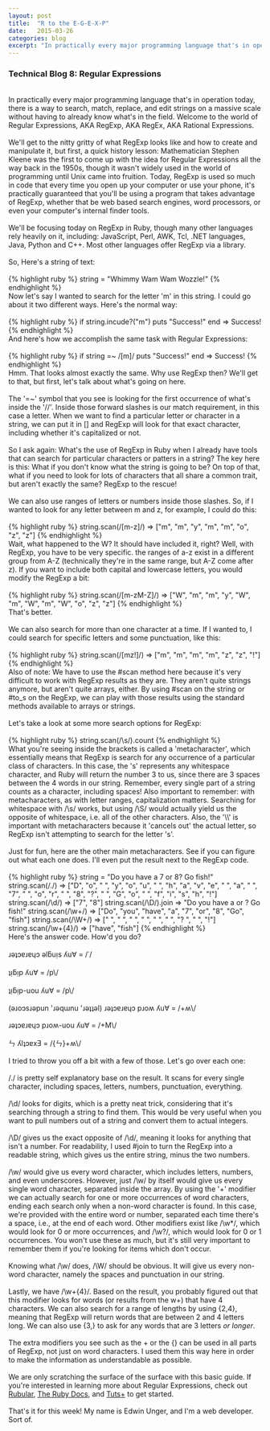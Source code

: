 ```yaml
---
layout: post
title:  "R to the E-G-E-X-P"
date:   2015-03-26
categories: blog
excerpt: "In practically every major programming language that's in operation today, there is a way to search, match, replace, and edit strings on a massive scale without having to already know what's in the field. Welcome to the world of Regular Expressions, AKA RegExp, AKA RegEx, AKA Rational Expressions."
---
```


<h3>Technical Blog 8: Regular Expressions</h3>
<br/>
In practically every major programming language that's in operation today, there is a way to search, match, replace, and edit strings on a massive scale without having to already know what's in the field. Welcome to the world of Regular Expressions, AKA RegExp, AKA RegEx, AKA Rational Expressions.
<br/>
<br/>
We'll get to the nitty gritty of what RegExp looks like and how to create and manipulate it, but first, a quick history lesson: Mathematician Stephen Kleene was the first to come up with the idea for Regular Expressions all the way back in the 1950s, though it wasn't widely used in the world of programming until Unix came into fruition. Today, RegExp is used so much in code that every time you open up your computer or use your phone, it's practically guaranteed that you'll be using a program that takes advantage of RegExp, whether that be web based search engines, word processors, or even your computer's internal finder tools.
<br/>
<br/>
We'll be focusing today on RegExp in Ruby, though many other languages rely heavily on it, including: JavaScript, Perl, AWK, Tcl, .NET languages, Java, Python and C++. Most other languages offer RegExp via a library.
<br/>
<br/>
So, Here's a string of text:
<br/>
<br/>
{% highlight ruby %}
  string = "Whimmy Wam Wam Wozzle!"
{% endhighlight %}
<br/>
Now let's say I wanted to search for the letter 'm' in this string. I could go about it two different ways. Here's the normal way:
<br/>
<br/>
{% highlight ruby %}
if string.incude?("m")
  puts "Success!"
end
  => Success!
{% endhighlight %}
<br/>
And here's how we accomplish the same task with Regular Expressions:
<br/>
<br/>
{% highlight ruby %}
if string =~ /[m]/
  puts "Success!"
end
  => Success!
{% endhighlight %}
<br/>
Hmm. That looks almost exactly the same. Why use RegExp then? We'll get to that, but first, let's talk about what's going on here.
<br/>
<br/>
The '=~' symbol that you see is looking for the first occurrence of what's inside the '//'. Inside those forward slashes is our match requirement, in this case a letter. When we want to find a particular letter or character in a string, we can put it in [] and RegExp will look for that exact character, including whether it's capitalized or not.
<br/>
<br/>
So I ask again: What's the use of RegExp in Ruby when I already have tools that can search for particular characters or patters in a string? The key here is this: What if you don't know what the string is going to be? On top of that, what if you need to look for lots of characters that all share a common trait, but aren't exactly the same? RegExp to the rescue!
<br/>
<br/>
We can also use ranges of letters or numbers inside those slashes. So, if I wanted to look for any letter between m and z, for example, I could do this:
<br/>
<br/>
{% highlight ruby %}
string.scan(/[m-z]/)
  => ["m", "m", "y", "m", "m", "o", "z", "z"]
{% endhighlight %}
<br/>
Wait, what happened to the W? It should have included it, right? Well, with RegExp, you have to be very specific. the ranges of a-z exist in a different group from A-Z (technically they're in the same range, but A-Z come after z). If you want to include both capital and lowercase letters, you would modify the RegExp a bit:
<br/>
<br/>
{% highlight ruby %}
string.scan(/[m-zM-Z]/)
  => ["W", "m", "m", "y", "W", "m", "W", "m", "W", "o", "z", "z"]
{% endhighlight %}
<br/>
That's better.
<br/>
<br/>
We can also search for more than one character at a time. If I wanted to, I could search for specific letters and some punctuation, like this:
<br/>
<br/>
{% highlight ruby %}
string.scan(/[mz!]/)
  => ["m", "m", "m", "m", "z", "z", "!"]
{% endhighlight %}
<br/>
Also of note: We have to use the #scan method here because it's very difficult to work with RegExp results as they are. They aren't quite strings anymore, but aren't quite arrays, either. By using #scan on the string or #to_s on the RegExp, we can play with those results using the standard methods available to arrays or strings.
<br/>
<br/>
Let's take a look at some more search options for RegExp:
<br/>
<br/>
{% highlight ruby %}
string.scan(/\s/).count
{% endhighlight %}
<br/>
What you're seeing inside the brackets is called a 'metacharacter', which essentially means that RegExp is search for any occurrence of a particular class of characters. In this case, the 's' represents any whitespace character, and Ruby will return the number 3 to us, since there are 3 spaces between the 4 words in our string. Remember, every single part of a string counts as a character, including spaces! Also important to remember: with metacharacters, as with letter ranges, capitalization matters. Searching for whitespace with /\s/ works, but using /\S/ would actually yield us the opposite of whitespace, i.e. all of the other characters. Also, the '\\' is important with metacharacters because it 'cancels out' the actual letter, so RegExp isn't attempting to search for the letter 's'.
<br/>
<br/>
Just for fun, here are the other main metacharacters. See if you can figure out what each one does. I'll even put the result next to the RegExp code.
<br/>
<br/>
{% highlight ruby %}
string = "Do you have a 7 or 8? Go fish!"
string.scan(/./)
  => ["D", "o", " ", "y", "o", "u", " ", "h", "a", "v", "e", " ", "a", " ", "7", " ", "o", "r", " ", "8", "?", " ", "G", "o", " ", "f", "i", "s", "h", "!"]
string.scan(/\d/)
  => ["7", "8"]
string.scan(/\D/).join
  => "Do you have a  or ? Go fish!"
string.scan(/\w+/)
  => ["Do", "you", "have", "a", "7", "or", "8", "Go", "fish"]
string.scan(/\W+/)
  => [" ", " ", " ", " ", " ", " ", "? ", " ", "!"]
string.scan(/\w+{4}/)
  => ["have", "fish"]
{% endhighlight %}
<br/>
Here's the answer code. How'd you do?
<br/>
<br/>
ɹǝʇɔɐɹɐɥɔ ǝlƃuᴉs ʎu∀ = /˙/<br>
<br>
ʇᴉƃᴉp ʎu∀ = /p\/<br>
<br>
ʇᴉƃᴉp-uou ʎu∀ = /p\/<br>
<br>
(ǝɹoɔsɹǝpun 'ɹǝqɯnu 'ɹǝʇʇǝl) ɹǝʇɔɐɹɐɥɔ pɹoʍ ʎu∀ = /+ʍ\/<br>
<br>
ɹǝʇɔɐɹɐɥɔ pɹoʍ-uou ʎu∀ = /+M\/<br>
<br>
ㄣ ʎlʇɔɐxƎ = /{ㄣ}+ʍ\/<br>
<br/>
I tried to throw you off a bit with a few of those. Let's go over each one:
<br/>
<br/>
/./ is pretty self explanatory base on the result. It scans for every single character, including spaces, letters, numbers, punctuation, everything.
<br/>
<br/>
/\d/ looks for digits, which is a pretty neat trick, considering that it's searching through a string to find them. This would be very useful when you want to pull numbers out of a string and convert them to actual integers.
<br/>
<br/>
/\D/ gives us the exact opposite of /\d/, meaning it looks for anything that isn't a number. For readability, I used #join to turn the RegExp into a readable string, which gives us the entire string, minus the two numbers.
<br/>
<br/>
/\w/ would give us every word character, which includes letters, numbers, and even underscores. However, just /\w/ by itself would give us every single word character, separated inside the array. By using the '+' modifier we can actually search for one or more occurrences of word characters, ending each search only when a non-word character is found. In this case, we're provided with the entire word or number, separated each time there's a space, i.e., at the end of each word. Other modifiers exist like /\w*/, which would look for 0 or more occurrences, and /\w?/, which would look for 0 or 1 occurrences. You won't use these as much, but it's still very important to remember them if you're looking for items which don't occur.
<br/>
<br/>
Knowing what /\w/ does, /\W/ should be obvious. It will give us every non-word character, namely the spaces and punctuation in our string.
<br/>
<br/>
Lastly, we have /\w+{4}/. Based on the result, you probably figured out that this modifier looks for words (or results from the w+) that have 4 characters. We can also search for a range of lengths by using {2,4}, meaning that RegExp will return words that are between 2 and 4 letters long. We can also use {3,} to ask for any words that are 3 letters <em>or longer</em>.
<br/>
<br/>
The extra modifiers you see such as the + or the {} can be used in all parts of RegExp, not just on word characters. I used them this way here in order to make the information as understandable as possible.
<br/>
<br/>
We are only scratching the surface of the surface with this basic guide. If you're interested in learning more about Regular Expressions, check out <a href="http://rubular.com">Rubular</a>, <a href="http://ruby-doc.org/core-2.2.0/Regexp.html">The Ruby Docs</a>, and <a href="http://code.tutsplus.com/tutorials/ruby-for-newbies-regular-expressions--net-19812">Tuts+</a> to get started.
<br/>
<br/>
That's it for this week! My name is Edwin Unger, and I'm a web developer. Sort of.
